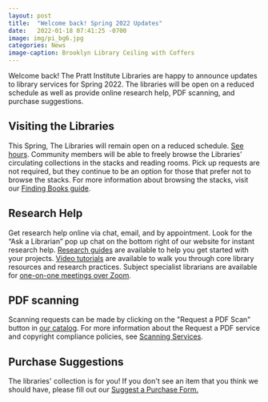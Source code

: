 ```yaml
---
layout: post
title:  "Welcome back! Spring 2022 Updates"
date:   2022-01-18 07:41:25 -0700
image: img/pi_bg6.jpg
categories: News
image-caption: Brooklyn Library Ceiling with Coffers
---
```


Welcome back! The Pratt Institute Libraries are happy to announce updates to library services for Spring 2022. The libraries will be open on a reduced schedule as well as provide online research help, PDF scanning, and purchase suggestions.


## Visiting the Libraries
This Spring, The Libraries will remain open on a reduced schedule. [See hours](https://pratt.libcal.com/hours). Community members will be able to freely browse the Libraries’ circulating collections in the stacks and reading rooms. Pick up requests are not required, but they continue to be an option for those that prefer not to browse the stacks. For more information about browsing the stacks, visit our [Finding Books guide](https://libguides.pratt.edu/finding-books).

## Research Help
Get research help online via chat, email, and by appointment. Look for the “Ask a Librarian” pop up chat on the bottom right of our website for instant research help. [Research guides](https://libguides.pratt.edu/?b=s) are available to help you get started with your projects. [Video tutorials](https://talks.pratt.edu/category/Libraries%3ELibrary+Tutorials/122554662) are available to walk you through core library resources and research practices. Subject specialist librarians are available for [one-on-one meetings over Zoom](https://pratt.libcal.com/appointments?lid=2583&g=5064).

## PDF scanning
Scanning requests can be made by clicking on the "Request a PDF Scan" button in [our catalog](https://cat.pratt.edu). For more information about the Request a PDF service and copyright compliance policies, see [Scanning Services](https://libguides.pratt.edu/scanning).

## Purchase Suggestions
The libraries' collection is for you! If you don't see an item that you think we should have, please fill out our [Suggest a Purchase Form.](https://pratt.libwizard.com/f/suggestion)
